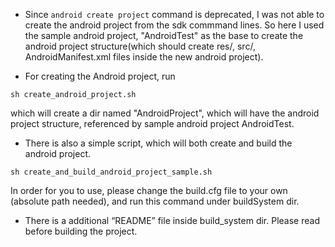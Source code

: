 * Since `android create project` command is deprecated, I was not able to create the android project from the sdk commmand lines. So here I used the sample android project, "AndroidTest" as the base to create the android project structure(which should create res/, src/, AndroidManifest.xml files inside the new android project).


* For creating the Android project, run 
```
sh create_android_project.sh
```
which will create a dir named "AndroidProject", which will have the android project structure, referenced by sample android project AndroidTest.


* There is also a simple script, which will both create and build the android project. 
```
sh create_and_build_android_project_sample.sh
```
In order for you to use, please change the build.cfg file to your own (absolute path needed), and run this command under buildSystem dir.


* There is a additional “README” file inside build_system dir. Please read before building the project.

